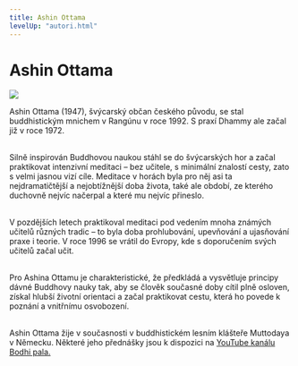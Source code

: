 ```yaml
---
title: Ashin Ottama
levelUp: "autori.html"
---
```


# Ashin Ottama

<img src="/images/ashin-ottama.jpg" class="autori-photo"
/>

Ashin Ottama (1947), švýcarský občan českého původu, se stal buddhistickým mnichem v Rangúnu v roce 1992. S praxí Dhammy ale začal již v roce 1972.<br><br>

Silně inspirován Buddhovou naukou stáhl se do švýcarských hor a začal praktikovat intenzivní meditaci – bez učitele, s minimální znalostí cesty, zato s velmi jasnou vizí cíle. Meditace v horách byla pro něj asi ta nejdramatičtější a nejobtížnější doba života, také ale období, ze kterého duchovně nejvíc načerpal a které mu nejvíc přineslo.<br><br>

V pozdějších letech praktikoval meditaci pod vedením mnoha známých učitelů různých tradic – to byla doba prohlubování, upevňování a ujasňování praxe i teorie. V roce 1996 se vrátil do Evropy, kde s doporučením svých učitelů začal učit.<br><br>

Pro Ashina Ottamu je charakteristické, že předkládá a vysvětluje principy dávné Buddhovy nauky tak, aby se člověk současné doby cítil plně osloven, získal hlubší životní orientaci a začal praktikovat cestu, která ho povede k poznání a vnitřnímu osvobození.<br><br>

Ashin Ottama žije v současnosti v buddhistickém lesním klášteře Muttodaya v Německu. Některé jeho přednášky jsou k dispozici na [YouTube kanálu Bodhi pala.]()<br><br>
